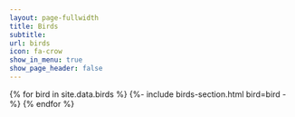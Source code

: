 ```yaml
---
layout: page-fullwidth
title: Birds
subtitle:
url: birds
icon: fa-crow
show_in_menu: true
show_page_header: false
---
```

{% for bird in site.data.birds %}
	{%- include birds-section.html bird=bird -%}
{% endfor %}

